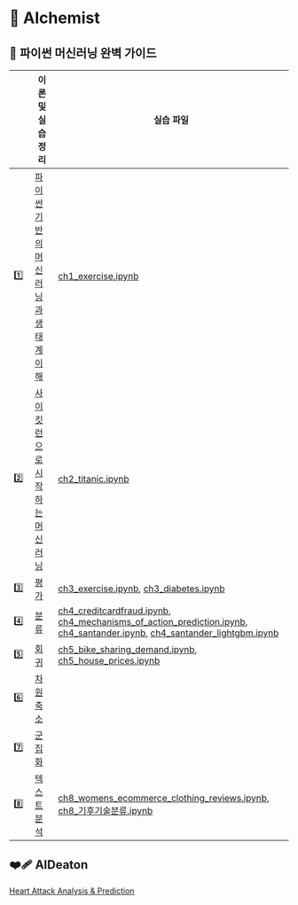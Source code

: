 # 💠 AIchemist

## 📙 파이썬 머신러닝 완벽 가이드

|  | 이론 및 실습 정리 | 실습 파일 |
| --- | --- | --- |
| 1️⃣ | [파이썬 기반의 머신러닝과 생태계 이해](https://www.notion.so/a5e5f4f903f54bf69326e439694e6668?pvs=21) | [ch1_exercise.ipynb](https://github.com/syou-b/AIchemist/blob/5c26c2c71c429c08e8f24ff042b87aa64399b9be/exercise/ch1_exercise.ipynb) |
| 2️⃣ | [사이킷런으로 시작하는 머신러닝](https://www.notion.so/1da6750091414944b25b4f2fc2ceed94?pvs=21) | [ch2_titanic.ipynb](https://github.com/syou-b/AIchemist/blob/5c26c2c71c429c08e8f24ff042b87aa64399b9be/exercise/ch2_titanic.ipynb) |
| 3️⃣ | [평가](https://www.notion.so/ff2e9066598a42feb37270b2f695038d?pvs=21) | [ch3_exercise.ipynb](https://github.com/syou-b/AIchemist/blob/5c26c2c71c429c08e8f24ff042b87aa64399b9be/exercise/ch3_exercise.ipynb), [ch3_diabetes.ipynb](https://github.com/syou-b/AIchemist/blob/5c26c2c71c429c08e8f24ff042b87aa64399b9be/exercise/ch3_diabetes.ipynb) |
| 4️⃣ | [분류](https://www.notion.so/a9a01f2df72042ffba266a5ecfca2985?pvs=21) | [ch4_creditcardfraud.ipynb](https://github.com/syou-b/AIchemist/blob/5c26c2c71c429c08e8f24ff042b87aa64399b9be/exercise/ch4_creditcardfraud.ipynb), [ch4_mechanisms_of_action_prediction.ipynb](https://github.com/syou-b/AIchemist/blob/5c26c2c71c429c08e8f24ff042b87aa64399b9be/exercise/ch4_mechanisms_of_action_prediction.ipynb), [ch4_santander.ipynb](https://github.com/syou-b/AIchemist/blob/5c26c2c71c429c08e8f24ff042b87aa64399b9be/exercise/ch4_santander.ipynb), [ch4_santander_lightgbm.ipynb](https://github.com/syou-b/AIchemist/blob/5c26c2c71c429c08e8f24ff042b87aa64399b9be/exercise/ch4_santander_lightgbm.ipynb) |
| 5️⃣ | [회귀](https://www.notion.so/545b36847a63408ea5a8f2983b51fd25?pvs=21) | [ch5_bike_sharing_demand.ipynb](https://github.com/syou-b/AIchemist/blob/5c26c2c71c429c08e8f24ff042b87aa64399b9be/exercise/ch5_bike_sharing_demand.ipynb), [ch5_house_prices.ipynb](https://github.com/syou-b/AIchemist/blob/5c26c2c71c429c08e8f24ff042b87aa64399b9be/exercise/ch5_house_prices.ipynb) |
| 6️⃣ | [차원 축소](https://www.notion.so/6db69c499d554ad9a2deb6a21aec3fcc?pvs=21) |  |
| 7️⃣ | [군집화](https://www.notion.so/233e90eb6b90485599af2c863b7bcc82?pvs=21) |  |
| 8️⃣ | [텍스트 분석](https://www.notion.so/920619b2e4904d4bbb2e598afab871cd?pvs=21) | [ch8_womens_ecommerce_clothing_reviews.ipynb](https://github.com/syou-b/AIchemist/blob/5c26c2c71c429c08e8f24ff042b87aa64399b9be/exercise/ch8_womens_ecommerce_clothing_reviews.ipynb), [ch8_기후기술분류.ipynb](https://github.com/syou-b/AIchemist/blob/5c26c2c71c429c08e8f24ff042b87aa64399b9be/exercise/ch8_%E1%84%80%E1%85%B5%E1%84%92%E1%85%AE%E1%84%80%E1%85%B5%E1%84%89%E1%85%AE%E1%86%AF%E1%84%87%E1%85%AE%E1%86%AB%E1%84%85%E1%85%B2.ipynb) |

## ❤️‍🩹 AIDeaton
[Heart Attack Analysis & Prediction](https://github.com/syou-b/AIchemist/tree/b62430b40057914da1463c6ba5e16fc3da4d836a/AIDeaton)
